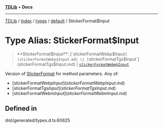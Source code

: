 [**TDLib**](../../../../../../README.md) • **Docs**

***

[TDLib](../../../../../../modules.md) / [index](../../../../../README.md) / [types](../../../README.md) / [default](../README.md) / StickerFormat$Input

# Type Alias: StickerFormat$Input

> **StickerFormat$Input**: [`stickerFormatWebp$Input`](stickerFormatWebp$Input.md) \| [`stickerFormatTgs$Input`](stickerFormatTgs$Input.md) \| [`stickerFormatWebm$Input`](stickerFormatWebm$Input.md)

Version of [StickerFormat](StickerFormat.md) for method parameters.
Any of:
- [stickerFormatWebp$Input](stickerFormatWebp$Input.md)
- [stickerFormatTgs$Input](stickerFormatTgs$Input.md)
- [stickerFormatWebm$Input](stickerFormatWebm$Input.md)

## Defined in

dist/generated/types.d.ts:60625
